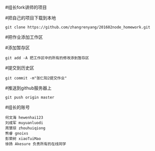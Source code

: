 #组长fork讲师的项目

#把自己的项目下载到本地
```
git clone https://github.com/zhangrenyang/201602node_homework.git
```

#把作业添加工作区

#添加暂存区
```
git add -A 把工作区中的所有的修改添到暂存区
```

#提交到历史区
```
git commit -m"张仁阳2提交作业"
```

#推送到github服务器上
```
git push origin master
```

#组长的账号
```
何文海 hewenhai123
刘成军 muyuanluodi
周慧琼 zhouhuiqiong
熊睿 gnoixs
彭荣树 xiaoTuiMao
徐扬 Akesure 负责所有的在线同学
```
